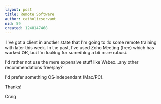 ```yaml
---
layout: post
title: Remote Software
author: catholicservant
nid: 59
created: 1248147468
---
```

<p>&nbsp;I've got a client in another state that I'm going to do some remote training with later this week. In the past, I've used Zoho Meeting (free) which has worked OK, but I'm looking for something a bit more robust.&nbsp;</p>
<p>I'd rather not use the more expensive stuff like Webex...any other recommendations free/pay?</p>
<p>I'd prefer something OS-independant (Mac/PC).</p>
<p>Thanks!</p>
<p>Craig</p>
